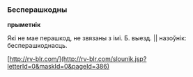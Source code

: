 ### Бесперашкодны
**прыметнік**

Які не мае перашкод, не звязаны з імі. Б. выезд. || назоўнік: бесперашкоднасць.

<a rel="author">[http://rv-blr.com/](http://rv-blr.com/slounik.jsp?letterId=0&maskId=0&pageId=386)</a>
